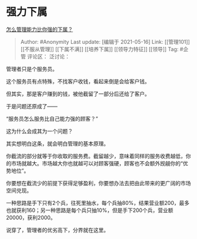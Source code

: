 # 强力下属
[怎么管理能力比你强的下属？](https://www.zhihu.com/question/277993916/answer/850203386)

> Author: #Anonymity
> Last update: [编辑于 2021-05-16]
> Link: [[管理101]] [[不服从管理]] [[下属不满]] [[培养下属]] [[领导力特征]] [[领导]]
> Tag: #企管
> 评论区：
> 泛讨论：

管理者只是个服务员。

这个服务员有点特殊，不找客户收钱，看起来倒是会给客户钱。

但其实，那是客户赚到的钱，被他截留了一部分后还给了客户。

于是问题还原成了——

“服务员怎么服务比自己能力强的顾客？”

这为什么会成其为一个问题？

其实想明白这条，就会明白管理的基本原理。

你截流的部分就等于你收取的服务费。截留越少，意味着同样的服务收费越低，你的市场就越大。市场越大你也就越可以对顾客强硬，顾客也不会额外觊觎你的“优势地位”。

你要想在截流少的前提下获得足够盈利，你要想办法去把由此带来的更广阔的市场空间兑现。

一种思路是手下只有2个兵，往死里抽水，每个兵抽80%，结果营业额200，最多也就获利160；另一种思路是每个兵只抽10%，但是手下200个兵，营业额20000，获利2000。

说穿了，管理者的优劣高下，分界就在这里。
